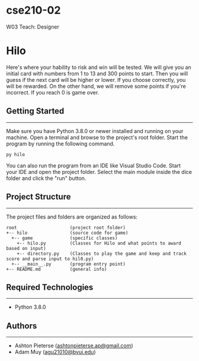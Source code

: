 # cse210-02
W03 Teach: Designer


# Hilo
Here's where your hability to risk and win will be tested. We will give you an initial card with numbers from 1 to 13 and 300 points to start. Then you will guess if the next card will be higher or lower. If you choose correctly, you will be rewarded. On the other hand, we will remove some points if you're incorrect. If you reach 0 is game over.

## Getting Started
---
Make sure you have Python 3.8.0 or newer installed and running on your machine. Open a terminal and 
browse to the project's root folder. Start the program by running the following command.
```
py hilo 
```
You can also run the program from an IDE like Visual Studio Code. Start your IDE and open the 
project folder. Select the main module inside the dice folder and click the "run" button.

## Project Structure
---
The project files and folders are organized as follows:
```
root                    (project root folder)
+-- hilo                (source code for game)
  +-- game              (specific classes)
    +-- hilo.py         (Classes for Hilo and what points to award based on input)
    +-- directory.py    (Classes to play the game and keep and track score and parse input to hil0.py)
  +-- __main__.py       (program entry point)
+-- README.md           (general info)
```

## Required Technologies
---
* Python 3.8.0

## Authors
---
* Ashton Pieterse (ashtonpieterse.ap@gmail.com)
* Adam Muy (agu21010@byui.edu)
